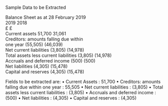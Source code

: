Sample Data to be Extracted

Balance Sheet as at 28 February 2019                                                                                                                                                                                                                                                                                                                                                                                                                                                                                                                    
                                                                                                                         2019                                            2018                                                                                                                                                                                                                                                                                                                                                                                                                                                                                                                    
                                                                                                                               £                                               £                                                                                                                                                                                                                                                                                                                                                                                                                                                                                                                    
                 Current assets                                                                 51,700                                          31,061                                                                                                                                                                                                                                                                                                                                                                                                                                                                                                                    
                 Creditors: amounts falling due within                                                                                                                                                                                                                                                                                                                                                                                                                                                                                                                    
                 one year                                                                     (55,505)                                        (46,039)                                                                                                                                                                                                                                                                                                                                                                                                                                                                                                                    
                 Net current liabilities                                                                             (3,805)                                        (14,978)                                                                                                                                                                                                                                                                                                                                                                                                                                                                                                                    
                 Total assets less current liabilities                                                               (3,805)                                        (14,978)                                                                                                                                                                                                                                                                                                                                                                                                                                                                                                                    
                 Accruals and deferred income                                                                           (500)                                            (500)                                                                                                                                                                                                                                                                                                                                                                                                                                                                                                                    
                 Net liabilities                                                                                     (4,305)                                        (15,478)                                                                                                                                                                                                                                                                                                                                                                                                                                                                                                                    
                 Capital and reserves                                                                                (4,305)                                        (15,478)    
 

Fields to be extracted are:
•	Current Assets : 51,700
•	Creditors: amounts falling due within one year : 55,505
•	Net current liabilities : (3,805)
•	Total assets less current liabilities : (3,805)
•	Accruals and deferred income : (500)
•	Net liabilities : (4,305)
•	Capital and reserves : (4,305)
